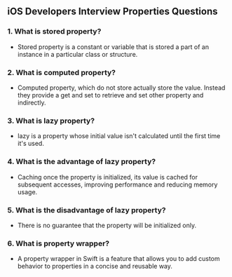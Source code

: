 ## iOS Developers Interview Properties Questions

### 1. What is stored property?
  - Stored property is a constant or variable that is stored a part of an instance in a particular class or structure.
    
### 2. What is computed property?
  - Computed property, which do not store actually store the value. Instead they provide a get and  set to retrieve and set other property and indirectly.

### 3. What is lazy property?
  - lazy is a property whose initial value isn't calculated until the first time it's used.

### 4. What is the advantage of lazy property?
  - Caching once the property is initialized, its value is cached for subsequent accesses, improving performance and reducing memory usage.

### 5. What is the disadvantage of lazy property?
  - There is no guarantee that the property will be initialized only.
    
### 6. What is property wrapper?
  - A property wrapper in Swift is a feature that allows you to add custom behavior to properties in a concise and reusable way.
